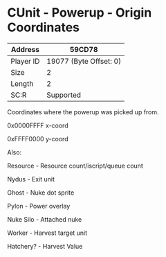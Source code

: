 #  CUnit - Powerup - Origin Coordinates
Address   | 59CD78
----------|-------------
Player ID | 19077 (Byte Offset: 0)
Size 	  | 2
Length 	  | 2
SC:R      | Supported

Coordinates where the powerup was picked up from.
0x0000FFFF x-coord
0xFFFF0000 y-coord

Also:
Resource - Resource count/iscript/queue count
Nydus - Exit unit
Ghost - Nuke dot sprite
Pylon - Power overlay
Nuke Silo - Attached nuke
Worker - Harvest target unit
Hatchery? - Harvest Value
